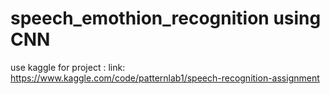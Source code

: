# speech_emothion_recognition using CNN
use kaggle for project :
link: https://www.kaggle.com/code/patternlab1/speech-recognition-assignment
